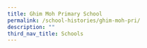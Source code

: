 ```yaml
---
title: Ghim Moh Primary School
permalink: /school-histories/ghim-moh-pri/
description: ""
third_nav_title: Schools
---
```


